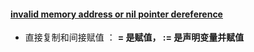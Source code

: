 ####  [ invalid memory address or nil pointer dereference](https://www.xiaorongmao.com/blog/83)
-  直接复制和间接赋值 ： **= 是赋值， := 是声明变量并赋值**